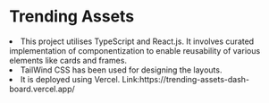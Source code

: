 # Trending Assets

<li>This project utilises TypeScript and React.js. It involves curated implementation of componentization to enable reusability of various elements like cards and frames.</li>
<li>TailWind CSS has been used for designing the layouts.</li>
<li>It is deployed using Vercel. Link:https://trending-assets-dash-board.vercel.app/</li>



